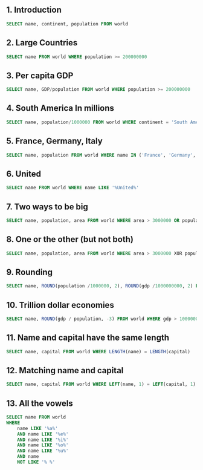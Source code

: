 ## 1. Introduction

```SQL
SELECT name, continent, population FROM world
```

## 2. Large Countries

```SQL
SELECT name FROM world WHERE population >= 200000000
```

## 3. Per capita GDP

```SQL
SELECT name, GDP/population FROM world WHERE population >= 200000000
```

## 4. South America In millions

```SQL
SELECT name, population/1000000 FROM world WHERE continent = 'South America'
```

## 5. France, Germany, Italy

```SQL
SELECT name, population FROM world WHERE name IN ('France', 'Germany', 'Italy')
```

## 6. United

```SQL
SELECT name FROM world WHERE name LIKE '%United%'
```

## 7. Two ways to be big

```SQL
SELECT name, population, area FROM world WHERE area > 3000000 OR population > 250000000
```

## 8. One or the other (but not both)

```SQL
SELECT name, population, area FROM world WHERE area > 3000000 XOR population > 250000000
```

## 9. Rounding

```SQL
SELECT name, ROUND(population /1000000, 2), ROUND(gdp /1000000000, 2) FROM world WHERE continent = 'South America'
```

## 10. Trillion dollar economies

```SQL
SELECT name, ROUND(gdp / population, -3) FROM world WHERE gdp > 1000000000000
```

## 11. Name and capital have the same length

```SQL
SELECT name, capital FROM world WHERE LENGTH(name) = LENGTH(capital)
```

## 12. Matching name and capital

```SQL
SELECT name, capital FROM world WHERE LEFT(name, 1) = LEFT(capital, 1) AND  name <> capital
```

## 13. All the vowels

```SQL
SELECT name FROM world 
WHERE
    name LIKE '%a%' 
    AND name LIKE '%e%' 
    AND name LIKE '%i%' 
    AND name LIKE '%o%'
    AND name LIKE '%u%' 
    AND name 
    NOT LIKE '% %'
```